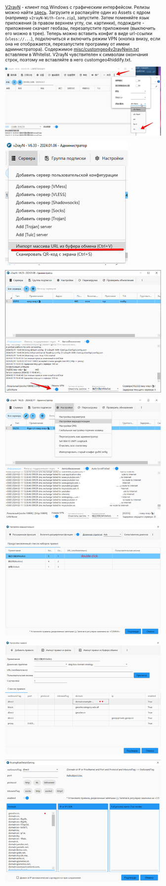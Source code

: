 [V2rayN](https://github.com/2dust/v2rayN/) - клиент под Windows с графическим интерфейсом. Релизы можно найти
[здесь](https://github.com/2dust/v2rayN/releases). Загрузите и распакуйте один из Assets с ядром (например `v2rayN-With-Core.zip`),
запустите.
Затем поменяйте язык приложения (в правом верхнем углу, см. картинки), подождите - приложение скачает геобазы, перезапустите приложение
(выключить его можно в трее). Теперь можно вставить конфиг в виде url-ссылки (`vless://...`), подключиться и включить режим VPN (кнопка
внизу, если она не отображается, перезапустите программу от имени администратора). Содержимое
[misc/customgeo4v2rayNwin.txt](https://github.com/EvgenyNerush/easy-xray/blob/main/misc/customgeo4v2rayNwin.txt) вставляем в Whitelist.
V2rayN чувствителен к символам окончания строк, поэтому не вставляйте в него customgeo4hiddify.txt.

![](figs/v2rayN-1.png)

![](figs/v2rayN-2.png)

![](figs/v2rayN-3.png)

![](figs/v2rayN-4.png)

![](figs/v2rayN-5.png)

![](figs/v2rayN-6.png)

![](figs/v2rayN-7.png)

